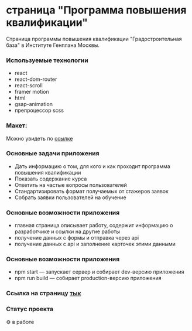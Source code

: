 # страница "Программа повышения квалификации"

Страница программы повышения квалификации "Градостроительная база" в Институте Генплана Москвы.

### Используемые технологии

* react
* react-dom-router
* react-scroll
* framer motion
* html
* gsap-animation
* препроцессор scss

### Макет: 

Можно увидеть по [ссылке](https://www.figma.com/file/TLHeS0FtsQ5dktccbXkAem?node-id=529:5937#351147513)


### Основные задачи приложения

* Дать информацию о том, для кого и как проходит программа повышения квалификации
* Показать содержание курса
* Ответить на частые вопросы пользователей
* Стандартизировать формат получаемых от стажеров заявок
* Собрать заявки пользователей на обучение

### Основные возможности приложения

* главная страница описывает работу, содержит информацию о разработчике и ссылки на другие работы
* получение данных с формы и отправка через api
* получение данных с api и заполнение карточек этими данными

### Основные возможности приложения

* npm start — запускает сервер и собирает dev-версию приложения
* npm run build — собирает production-версию приложения

### Ссылка на страницу [тык](https://inkinyam.github.io/education/)


### Статус проекта

⚙️ в работе